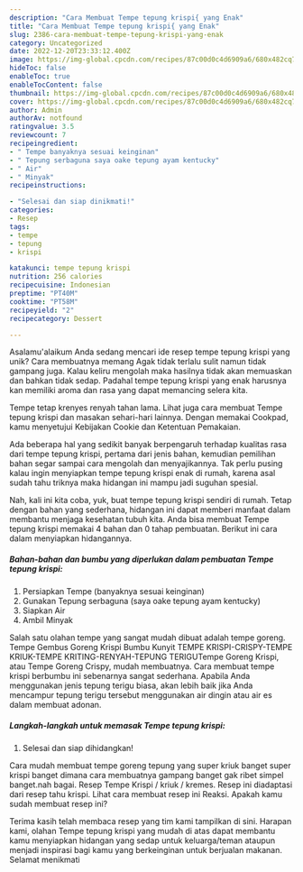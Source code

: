 ```yaml
---
description: "Cara Membuat Tempe tepung krispi{ yang Enak"
title: "Cara Membuat Tempe tepung krispi{ yang Enak"
slug: 2386-cara-membuat-tempe-tepung-krispi-yang-enak
category: Uncategorized
date: 2022-12-20T23:33:12.400Z
image: https://img-global.cpcdn.com/recipes/87c00d0c4d6909a6/680x482cq70/tempe-tepung-krispi-foto-resep-utama.jpg
hideToc: false
enableToc: true
enableTocContent: false
thumbnail: https://img-global.cpcdn.com/recipes/87c00d0c4d6909a6/680x482cq70/tempe-tepung-krispi-foto-resep-utama.jpg
cover: https://img-global.cpcdn.com/recipes/87c00d0c4d6909a6/680x482cq70/tempe-tepung-krispi-foto-resep-utama.jpg
author: Admin
authorAv: notfound
ratingvalue: 3.5
reviewcount: 7
recipeingredient:
- " Tempe banyaknya sesuai keinginan"
- " Tepung serbaguna saya oake tepung ayam kentucky"
- " Air"
- " Minyak"
recipeinstructions:

- "Selesai dan siap dinikmati!"
categories:
- Resep
tags:
- tempe
- tepung
- krispi

katakunci: tempe tepung krispi 
nutrition: 256 calories
recipecuisine: Indonesian
preptime: "PT40M"
cooktime: "PT58M"
recipeyield: "2"
recipecategory: Dessert

---
```



Asalamu'alaikum Anda sedang mencari ide resep tempe tepung krispi yang unik? Cara membuatnya memang Agak tidak terlalu sulit namun tidak gampang juga. Kalau keliru mengolah maka hasilnya tidak akan memuaskan dan bahkan tidak sedap. Padahal tempe tepung krispi yang enak harusnya kan memiliki aroma dan rasa yang dapat memancing selera kita.


Tempe tetap krenyes renyah tahan lama. Lihat juga cara membuat Tempe tepung krispi dan masakan sehari-hari lainnya. Dengan memakai Cookpad, kamu menyetujui Kebijakan Cookie dan Ketentuan Pemakaian.

Ada beberapa hal yang sedikit banyak berpengaruh terhadap kualitas rasa dari tempe tepung krispi, pertama dari jenis bahan, kemudian pemilihan bahan segar sampai cara mengolah dan menyajikannya. Tak perlu pusing kalau ingin menyiapkan tempe tepung krispi enak di rumah, karena asal sudah tahu triknya maka hidangan ini mampu jadi suguhan spesial.


Nah, kali ini kita coba, yuk, buat tempe tepung krispi sendiri di rumah. Tetap dengan bahan yang sederhana, hidangan ini dapat memberi manfaat dalam membantu menjaga kesehatan tubuh kita. Anda bisa membuat Tempe tepung krispi memakai 4 bahan dan 0 tahap pembuatan. Berikut ini cara dalam menyiapkan hidangannya.

<!--inarticleads1-->

##### Bahan-bahan dan bumbu yang diperlukan dalam pembuatan Tempe tepung krispi:

1. Persiapkan  Tempe (banyaknya sesuai keinginan)
1. Gunakan  Tepung serbaguna (saya oake tepung ayam kentucky)
1. Siapkan  Air
1. Ambil  Minyak


Salah satu olahan tempe yang sangat mudah dibuat adalah tempe goreng. Tempe Gembus Goreng Krispi Bumbu Kunyit TEMPE KRISPI-CRISPY-TEMPE KRIUK-TEMPE KRITING-RENYAH-TEPUNG TERIGUTempe Goreng Krispi, atau Tempe Goreng Crispy, mudah membuatnya. Cara membuat tempe krispi berbumbu ini sebenarnya sangat sederhana. Apabila Anda menggunakan jenis tepung terigu biasa, akan lebih baik jika Anda mencampur tepung terigu tersebut menggunakan air dingin atau air es dalam membuat adonan. 

<!--inarticleads2-->

##### Langkah-langkah untuk memasak Tempe tepung krispi:


1. Selesai dan siap dihidangkan!

Cara mudah membuat tempe goreng tepung yang super kriuk banget super krispi banget dimana cara membuatnya gampang banget gak ribet simpel banget.nah bagai. Resep Tempe Krispi / kriuk / kremes. Resep ini diadaptasi dari resep tahu krispi. Lihat cara membuat resep ini Reaksi. Apakah kamu sudah membuat resep ini? 

Terima kasih telah membaca resep yang tim kami tampilkan di sini. Harapan kami, olahan Tempe tepung krispi yang mudah di atas dapat membantu kamu menyiapkan hidangan yang sedap untuk keluarga/teman ataupun menjadi inspirasi bagi kamu yang berkeinginan untuk berjualan makanan. Selamat menikmati
